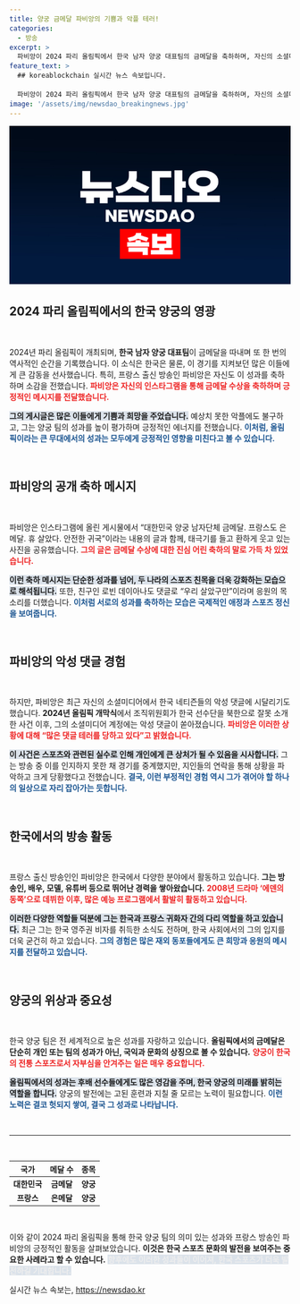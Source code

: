 ```yaml
---
title: 양궁 금메달 파비앙의 기쁨과 악플 테러!
categories:
  - 방송
excerpt: >
  파비앙이 2024 파리 올림픽에서 한국 남자 양궁 대표팀의 금메달을 축하하며, 자신의 소셜미디어에 경과를 전했으나 악플 세례에 고통받고 있다는 소식이 눈길을 끌고 있다.
feature_text: >
  ## koreablockchain 실시간 뉴스 속보입니다.

  파비앙이 2024 파리 올림픽에서 한국 남자 양궁 대표팀의 금메달을 축하하며, 자신의 소셜미디어에 경과를 전했으나 악플 세례에 고통받고 있다는 소식이 눈길을 끌고 있다.
image: '/assets/img/newsdao_breakingnews.jpg'
---
```


<p><img src="/assets/img/newsdao_breakingnews.jpg" alt="koreablockchain 속보" /></p>

<h2 data-ke-size="size26">2024 파리 올림픽에서의 한국 양궁의 영광</h2>

<p data-ke-size="size16">&nbsp;</p>

<p>2024년 파리 올림픽이 개최되며, <b>한국 남자 양궁 대표팀</b>이 금메달을 따내며 또 한 번의 역사적인 순간을 기록했습니다. 이 소식은 한국은 물론, 이 경기를 지켜보던 많은 이들에게 큰 감동을 선사했습니다. 특히, 프랑스 출신 방송인 파비앙은 자신도 이 성과를 축하하며 소감을 전했습니다. <b><span style="color: #ee2323;">파비앙은 자신의 인스타그램을 통해 금메달 수상을 축하하며 긍정적인 메시지를 전달했습니다.</span></b> </p>

<p><b><span style="background-color: #21538527;">그의 게시글은 많은 이들에게 기쁨과 희망을 주었습니다.</span></b> 예상치 못한 악플에도 불구하고, 그는 양궁 팀의 성과를 높이 평가하며 긍정적인 에너지를 전했습니다. <b><span style="color: #1a5490;">이처럼, 올림픽이라는 큰 무대에서의 성과는 모두에게 긍정적인 영향을 미친다고 볼 수 있습니다.</span></b></p>

<p data-ke-size="size16">&nbsp;</p>

<h2 data-ke-size="size26">파비앙의 공개 축하 메시지</h2>

<p data-ke-size="size16">&nbsp;</p>

<p>파비앙은 인스타그램에 올린 게시물에서 “대한민국 양궁 남자단체 금메달. 프랑스도 은메달. 휴 살았다. 안전한 귀국”이라는 내용의 글과 함께, 태극기를 들고 환하게 웃고 있는 사진을 공유했습니다. <b><span style="color: #ee2323;">그의 글은 금메달 수상에 대한 진심 어린 축하의 말로 가득 차 있었습니다.</span></b> </p>

<p><b><span style="background-color: #21538527;">이런 축하 메시지는 단순한 성과를 넘어, 두 나라의 스포츠 친목을 더욱 강화하는 모습으로 해석됩니다.</span></b> 또한, 친구인 로빈 데이아나도 댓글로 “우리 살았구만”이라며 응원의 목소리를 더했습니다. <b><span style="color: #1a5490;">이처럼 서로의 성과를 축하하는 모습은 국제적인 애정과 스포츠 정신을 보여줍니다.</span></b></p>

<p data-ke-size="size16">&nbsp;</p>

<h2 data-ke-size="size26">파비앙의 악성 댓글 경험</h2>

<p data-ke-size="size16">&nbsp;</p>

<p>하지만, 파비앙은 최근 자신의 소셜미디어에서 한국 네티즌들의 악성 댓글에 시달리기도 했습니다. <b>2024년 올림픽 개막식</b>에서 조직위원회가 한국 선수단을 북한으로 잘못 소개한 사건 이후, 그의 소셜미디어 계정에는 악성 댓글이 쏟아졌습니다. <b><span style="color: #ee2323;">파비앙은 이러한 상황에 대해 “많은 댓글 테러를 당하고 있다”고 밝혔습니다.</span></b> </p>

<p><b><span style="background-color: #21538527;">이 사건은 스포츠와 관련된 실수로 인해 개인에게 큰 상처가 될 수 있음을 시사합니다.</span></b> 그는 방송 중 이를 인지하지 못한 채 경기를 중계했지만, 지인들의 연락을 통해 상황을 파악하고 크게 당황했다고 전했습니다. <b><span style="color: #1a5490;">결국, 이런 부정적인 경험 역시 그가 겪어야 할 하나의 일상으로 자리 잡아가는 듯합니다.</span></b></p>

<p data-ke-size="size16">&nbsp;</p>

<h2 data-ke-size="size26">한국에서의 방송 활동</h2>

<p data-ke-size="size16">&nbsp;</p>

<p>프랑스 출신 방송인인 파비앙은 한국에서 다양한 분야에서 활동하고 있습니다. <b>그는 방송인, 배우, 모델, 유튜버 등으로 뛰어난 경력을 쌓아왔습니다.</b> <b><span style="color: #ee2323;">2008년 드라마 ‘에덴의 동쪽’으로 데뷔한 이후, 많은 예능 프로그램에서 활발히 활동하고 있습니다.</span></b> </p>

<p><b><span style="background-color: #21538527;">이러한 다양한 역할들 덕분에 그는 한국과 프랑스 귀화자 간의 다리 역할을 하고 있습니다.</span></b> 최근 그는 한국 영주권 비자를 취득한 소식도 전하며, 한국 사회에서의 그의 입지를 더욱 굳건히 하고 있습니다. <b><span style="color: #1a5490;">그의 경험은 많은 재외 동포들에게도 큰 희망과 응원의 메시지를 전달하고 있습니다.</span></b></p>

<p data-ke-size="size16">&nbsp;</p>

<h2 data-ke-size="size26">양궁의 위상과 중요성</h2>

<p data-ke-size="size16">&nbsp;</p>

<p>한국 양궁 팀은 전 세계적으로 높은 성과를 자랑하고 있습니다. <b>올림픽에서의 금메달은 단순히 개인 또는 팀의 성과가 아닌, 국익과 문화의 상징으로 볼 수 있습니다.</b> <b><span style="color: #ee2323;">양궁이 한국의 전통 스포츠로서 자부심을 안겨주는 일은 매우 중요합니다.</span></b> </p>

<p><b><span style="background-color: #21538527;">올림픽에서의 성과는 후배 선수들에게도 많은 영감을 주며, 한국 양궁의 미래를 밝히는 역할을 합니다.</span></b> 양궁의 발전에는 고된 훈련과 지칠 줄 모르는 노력이 필요합니다. <b><span style="color: #1a5490;">이런 노력은 결코 헛되지 쌓여, 결국 그 성과로 나타납니다.</span></b></p>

<p data-ke-size="size16">&nbsp;</p>

<hr>

<p data-ke-size="size16">&nbsp;</p>

<table style="width: 100%;">
    <thead>
        <tr>
            <th style="text-align: center;">국가</th>
            <th style="text-align: center;">메달 수</th>
            <th style="text-align: center;">종목</th>
        </tr>
    </thead>
    <tbody>
        <tr>
            <td style="text-align: center; height: 17px;"><b>대한민국</b></td>
            <td style="text-align: center; height: 17px;"><b>금메달</b></td>
            <td style="text-align: center; height: 17px;"><b>양궁</b></td>
        </tr>
        <tr>
            <td style="text-align: center; height: 17px;"><b>프랑스</b></td>
            <td style="text-align: center; height: 17px;"><b>은메달</b></td>
            <td style="text-align: center; height: 17px;"><b>양궁</b></td>
        </tr>
    </tbody>
</table>

<p data-ke-size="size16">&nbsp;</p>

<p>이와 같이 2024 파리 올림픽을 통해 한국 양궁 팀의 의미 있는 성과와 프랑스 방송인 파비앙의 긍정적인 활동을 살펴보았습니다. <b>이것은 한국 스포츠 문화의 발전을 보여주는 중요한 사례라고 할 수 있습니다.</b> <b><span style="color: #eee; background-color: #21538527;">향후에도 이러한 성과들이 이어져, 한국 스포츠가 더욱 발전하길 기대합니다.</span></b></p>
실시간 뉴스 속보는, <a href="https://newsdao.kr" rel="dofollow">https://newsdao.kr</a>



